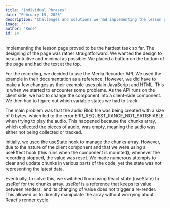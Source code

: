 ```yaml
---
title: "Individual Phrases"
date: "February 15, 2025"
description: "Challenges and solutions we had implementing the lesson page with the Media Recorder API."
image: ""
author: "Rene"
id: 14
---
```


Implementing the lesson page proved to be the hardest task so far. The designing of the page was rather straightforward. We wanted the design to be as intuitive and minimal as possible. We placed a button on the bottom of the page and had the text at the top. 

For the recording, we decided to use the Media Recorder API. We used the example in their documentation as a reference. However, we did have to make a few changes as their example uses plain JavaScript and HTML. This is when we started to encounter some problems. As the API runs on the client side, we had to change the component into a client-side component. We then had to figure out which variable states we had to track.

The main problem was that the audio Blob file was being created with a size of 0 bytes, which led to the error ERR_REQUEST_RANGE_NOT_SATISFIABLE when trying to play the audio. This happened because the chunks array, which collected the pieces of audio, was empty, meaning the audio was either not being collected or tracked.

Initially, we used the useState hook to manage the chunks array. However, due to the nature of the client component and that we were using a useEffect hook (this runs when the component is mounted), whenever the recording stopped, the value was reset. We made numerous attempts to clear and update chunks in various parts of the code, yet the state was not representing the latest data.

Eventually, to solve this, we switched from using React state (useState) to useRef for the chunks array. useRef is a reference that keeps its value between renders, and its changing of value does not trigger a re-render. This allowed us to directly manipulate the array without worrying about React's render cycle.

